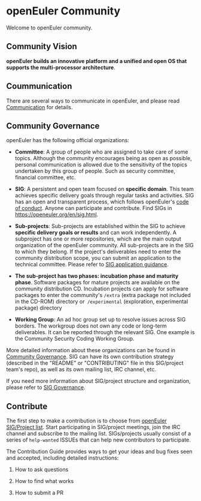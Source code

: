 # openEuler Community

Welcome to openEuler community.

## Community Vision

**openEuler builds an innovative platform and a unified and open OS that supports the multi-processor architecture**.

## Coummunication


There are several ways to communicate in openEuler, and please read [Communication](/en/communication/) for details.

## Community Governance

openEuler has the following official organizations:

+ **Committee**: A group of people who are assigned to take care of some topics. Although the community encourages being as open as possible, personal communication is allowed due to the sensitivity of the topics undertaken by this group of people. Such as security committee, financial committee, etc.

+ **SIG**: A persistent and open team focused on **specific domain**. This team achieves specific delivery goals through regular tasks and activities. SIG has an open and transparent process, which follows openEuler's [code of conduct](/code-of-conduct.md). Anyone can participate and contribute. Find SIGs in <https://openeuler.org/en/sig.html>. 

+ **Sub-projects**: Sub-projects are established within the SIG to achieve **specific delivery goals or results** and can work independently. A subproject has one or more repositories, which are the main output organization of the openEuler community. All sub-projects are in the SIG to which they belong. If the project's deliverables need to enter the community distribution scope, you can submit an application to the technical committee. Please refer to [SIG application guidance](/en/technical-committee/governance/README.md).

+ **The sub-project has two phases: incubation phase and maturity phase**. Software packages for mature projects are available on the community distribution CD. Incubation projects can apply for software packages to enter the community's `/extra` (extra package not included in the CD-ROM) directory or` /experimental` (exploration, experimental package) directory

+ **Working Group**: An ad hoc group set up to resolve issues across SIG borders. The workgroup does not own any code or long-term deliverables. It can be reported through the relevant SIG. One example is the Community Security Coding Working Group.

 More detailed information about these organizations can be found in [Community Governance](/en/governance/). SIG can have its own contribution strategy (described in the "README" or "CONTRIBUTING" file in this SIG/project team's repo), as well as its own mailing list, IRC channel, etc.

If you need more information about SIG/project structure and organization, please refer to [SIG Governance](/en/technical-committee/governance/).



## Contribute

The first step to make a contribution is to choose from [openEuler SIG/Project list](https://openeuler.org/en/sig.html). Start participating in SIG/project meetings, join the IRC channel and subscribe to the mailing list. SIGs/projects usually consist of a series of `help-wanted` ISSUEs that can help new contributors to participate.

The Contribution Guide provides ways to get your ideas and bug fixes seen and accepted, including detailed instructions:

1. How to ask questions

2. How to find what works

3. How to submit a PR


